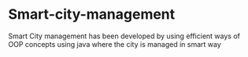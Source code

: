 # Smart-city-management
Smart City management has been developed by using efficient ways of OOP concepts using java where the city is managed in smart way
